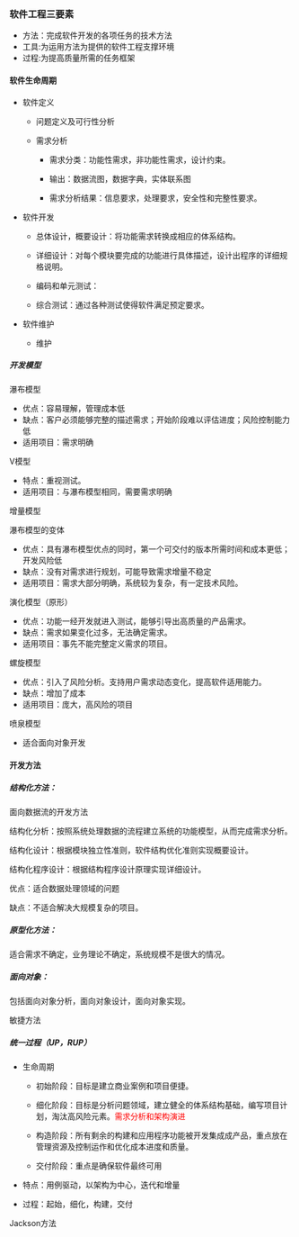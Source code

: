 ### 软件工程三要素

- 方法：完成软件开发的各项任务的技术方法
- 工具:为运用方法为提供的软件工程支撑环境
- 过程:为提高质量所需的任务框架

#### 软件生命周期

- 软件定义
  
  - 问题定义及可行性分析
  
  - 需求分析
    
    - 需求分类：功能性需求，非功能性需求，设计约束。
    
    - 输出：数据流图，数据字典，实体联系图
    
    - 需求分析结果：信息要求，处理要求，安全性和完整性要求。

- 软件开发
  
  - 总体设计，概要设计：将功能需求转换成相应的体系结构。
  
  - 详细设计：对每个模块要完成的功能进行具体描述，设计出程序的详细规格说明。
  
  - 编码和单元测试：
  
  - 综合测试：通过各种测试使得软件满足预定要求。

- 软件维护
  
  - 维护

##### 开发模型

瀑布模型

- 优点：容易理解，管理成本低
- 缺点：客户必须能够完整的描述需求；开始阶段难以评估进度；风险控制能力低
- 适用项目：需求明确

V模型

- 特点：重视测试。
- 适用项目：与瀑布模型相同，需要需求明确

增量模型

瀑布模型的变体

- 优点：具有瀑布模型优点的同时，第一个可交付的版本所需时间和成本更低；开发风险低
- 缺点：没有对需求进行规划，可能导致需求增量不稳定
- 适用项目：需求大部分明确，系统较为复杂，有一定技术风险。

演化模型（原形）

- 优点：功能一经开发就进入测试，能够引导出高质量的产品需求。
- 缺点：需求如果变化过多，无法确定需求。
- 适用项目：事先不能完整定义需求的项目。

螺旋模型

- 优点：引入了风险分析。支持用户需求动态变化，提高软件适用能力。
- 缺点：增加了成本
- 适用项目：庞大，高风险的项目

喷泉模型

- 适合面向对象开发

#### 开发方法

##### 结构化方法：

面向数据流的开发方法

结构化分析：按照系统处理数据的流程建立系统的功能模型，从而完成需求分析。

结构化设计：根据模块独立性准则，软件结构优化准则实现概要设计。

结构化程序设计：根据结构程序设计原理实现详细设计。

优点：适合数据处理领域的问题

缺点：不适合解决大规模复杂的项目。

##### 原型化方法：

适合需求不确定，业务理论不确定，系统规模不是很大的情况。

##### 面向对象：

包括面向对象分析，面向对象设计，面向对象实现。

敏捷方法

##### 统一过程（UP，RUP）

- 生命周期
  
  - 初始阶段：目标是建立商业案例和项目便捷。
  
  - 细化阶段：目标是分析问题领域，建立健全的体系结构基础，编写项目计划，淘汰高风险元素。<font color='red'>需求分析和架构演进</font>
  
  - 构造阶段：所有剩余的构建和应用程序功能被开发集成成产品，重点放在管理资源及控制运作和优化成本进度和质量。
  
  - 交付阶段：重点是确保软件最终可用

- 特点：用例驱动，以架构为中心，迭代和增量

- 过程：起始，细化，构建，交付

Jackson方法
